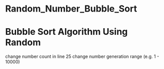 # Random_Number_Bubble_Sort
# Bubble Sort Algorithm Using Random
change number count in line 25
change number generation range (e.g. 1 - 10000)
